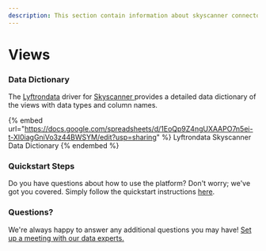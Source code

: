 ```yaml
---
description: This section contain information about skyscanner connector views information
---
```


# Views

### Data Dictionary

The [Lyftrondata](https://www.lyftrondata.com/) driver for [Skyscanner](https://www.lyftrondata.com/integration/Skyscanner/)[ ](https://www.lyftrondata.com/integration/skyscanner/)provides a detailed data dictionary of the views with data types and column names.

{% embed url="https://docs.google.com/spreadsheets/d/1EoQp9Z4ngUXAAPO7n5ei-t-Xl0iagGniVo3z44BWSYM/edit?usp=sharing" %}
Lyftrondata Skyscanner Data Dictionary
{% endembed %}

### Quickstart Steps

Do you have questions about how to use the platform? Don't worry; we've got you covered. Simply follow the quickstart instructions [here](../../../../quickstart-steps.md).

### Questions? <a href="#questions" id="questions"></a>

We're always happy to answer any additional questions you may have! [Set up a meeting with our data experts.](https://www.lyftrondata.com/book-a-meeting/)


